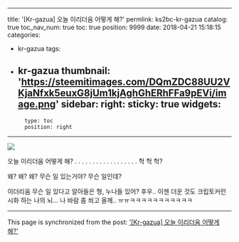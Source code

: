 
---
title: '[Kr-gazua] 오늘 이리더움 어떻게 해?'
permlink: ks2bc-kr-gazua
catalog: true
toc_nav_num: true
toc: true
position: 9999
date: 2018-04-21 15:18:15
categories:
- kr-gazua
tags:
- kr-gazua
thumbnail: 'https://steemitimages.com/DQmZDC88UU2VKjaNfxk5euxG8jUm1kjAghGhERhFFa9pEVi/image.png'
sidebar:
    right:
        sticky: true
widgets:
    -
        type: toc
        position: right
---


![](https://steemitimages.com/DQmZDC88UU2VKjaNfxk5euxG8jUm1kjAghGhERhFFa9pEVi/image.png)

오늘 이리더움 어떻게 해?
.
.
.
.
.
.
.
.
.
.
.
.
.
.
.
.
.
.
헉
헉
헉?



왜?
왜?
왜?
무슨 일 있는거야?
무슨 일인데?











이더리움 무슨 일 있다고 알아들은 형, 누나들 있어?
후우.. 이젠 더운 것도 크립토커런시화 하는 나의 뇌... 나 바람 좀 쐬고 올께.. ㅠㅠㅋㅋㅋㅋㅋㅋㅋㅋㅋㅋㅋ

- - -

This page is synchronized from the post: ['[Kr-gazua] 오늘 이리더움 어떻게 해?'](https://steemit.com/@donekim/ks2bc-kr-gazua)
